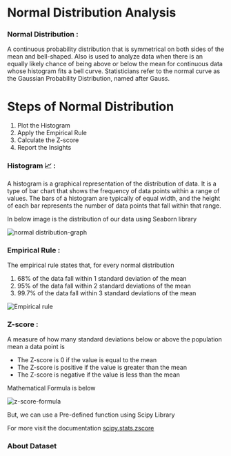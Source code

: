 # Normal Distribution Analysis

 ### **Normal Distribution** : 
 A continuous probability distribution that is symmetrical on both sides of the mean and bell-shaped. Also is used to analyze data when there is an equally likely chance of being above or below the mean for continuous data whose histogram fits a bell curve. Statisticians refer to the normal curve as the Gaussian Probability Distribution, named after Gauss.

# Steps of Normal Distribution

1. Plot the Histogram
2. Apply the Empirical Rule
3. Calculate the Z-score
4. Report the Insights

### **Histogram** 📈 :
A histogram is a graphical representation of the distribution of data. It is a type of bar chart that shows the frequency of data points within a range of values. The bars of a histogram are typically of equal width, and the height of each bar represents the number of data points that fall within that range.

In below image is the distribution of our data using Seaborn library

![normal distribution-graph](https://github.com/sagarv2522/Normal_Distribution_stats/assets/109810639/c38ef606-21ba-4827-b901-dbe9ab709fbc)

### **Empirical Rule** :
The empirical rule states that, for every normal distribution

1. 68% of the data fall within 1 standard deviation of the mean
2. 95% of the data fall within 2 standard deviations of the mean
3. 99.7% of the data fall within 3 standard deviations of the mean

![Empirical rule](https://github.com/sagarv2522/Normal_Distribution_stats/assets/109810639/05259c72-81a8-42b3-aa66-94fe66c02106)

### **Z-score** :
A measure of how many standard deviations below or above the population mean a data point is

 * The Z-score is 0 if the value is equal to the mean
 * The Z-score is positive if the value is greater than the mean
 * The Z-score is negative if the value is less than the mean

Mathematical Formula is below

![z-score-formula](https://github.com/sagarv2522/Normal_Distribution_stats/assets/109810639/eebf7713-b772-42fd-b9bd-a7b17fcfd142)

But, we can use a Pre-defined function using Scipy Library

For more visit the documentation [scipy.stats.zscore](https://docs.scipy.org/doc/scipy/reference/generated/scipy.stats.zscore.html)

### **About Dataset**

